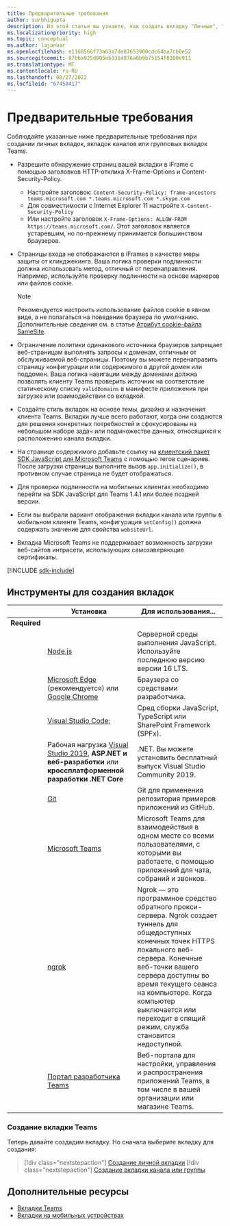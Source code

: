 ```yaml
---
title: Предварительные требования
author: surbhigupta
description: Из этой статьи вы узнаете, как создать вкладку "Личные", "Канал" или "Группа" Microsoft Teams. Сведения о средствах, необходимых для создания вкладки.
ms.localizationpriority: high
ms.topic: conceptual
ms.author: lajanuar
ms.openlocfilehash: e1160566f73a63a7de87653900cdc64ba7cb0e52
ms.sourcegitcommit: 87bba925d005eb331d876a0b9b75154f8100e911
ms.translationtype: MT
ms.contentlocale: ru-RU
ms.lasthandoff: 08/27/2022
ms.locfileid: "67450417"
---
```

# <a name="prerequisites"></a>Предварительные требования

Соблюдайте указанные ниже предварительные требования при создании личных вкладок, вкладок каналов или групповых вкладок Teams.

* Разрешите обнаружение страниц вашей вкладки в iFrame с помощью заголовков HTTP-отклика X-Frame-Options и Content-Security-Policy.
  * Настройте заголовок: `Content-Security-Policy: frame-ancestors teams.microsoft.com *.teams.microsoft.com *.skype.com`
  * Для совместимости с Internet Explorer 11 настройте `X-Content-Security-Policy`
  * Или настройте заголовок `X-Frame-Options: ALLOW-FROM https://teams.microsoft.com/`. Этот заголовок является устаревшим, но по-прежнему принимается большинством браузеров.

* Страницы входа не отображаются в iFrames в качестве меры защиты от кликджекинга. Ваша логика проверки подлинности должна использовать метод, отличный от перенаправления. Например, используйте проверку подлинности на основе маркеров или файлов cookie.

    > [!NOTE]
    > Рекомендуется настроить использование файлов cookie в явном виде, а не полагаться на поведение браузера по умолчанию. Дополнительные сведения см. в статье [Атрибут cookie-файла SameSite](../../resources/samesite-cookie-update.md).

* Ограничение политики одинакового источника браузеров запрещает веб-страницам выполнять запросы к доменам, отличным от обслуживаемой веб-страницы. Поэтому вы можете перенаправить страницу конфигурации или содержимого в другой домен или поддомен. Ваша логика навигации между доменами должна позволять клиенту Teams проверить источник на соответствие статическому списку `validDomains` в манифесте приложения при загрузке или взаимодействии со вкладкой.

* Создайте стиль вкладок на основе темы, дизайна и назначения клиента Teams. Вкладки лучше всего работают, когда они создаются для решения конкретных потребностей и сфокусированы на небольшом наборе задач или подмножестве данных, относящихся к расположению канала вкладки.

* На странице содержимого добавьте ссылку на [клиентский пакет SDK JavaScript для Microsoft Teams](/javascript/api/overview/msteams-client) с помощью тегов сценариев. После загрузки страницы выполните вызов `app.initialize()`, в противном случае страница не будет отображаться.

* Для проверки подлинности на мобильных клиентах необходимо перейти на SDK JavaScript для Teams 1.4.1 или более поздней версии.

* Если вы выбрали вариант отображения вкладки канала или группы в мобильном клиенте Teams, конфигурация `setConfig()` должна содержать значение для свойства `websiteUrl`.

* Вкладка Microsoft Teams не поддерживает возможность загрузки веб-сайтов интрасети, использующих самозаверяющие сертификаты.

[!INCLUDE [sdk-include](~/includes/sdk-include.md)]

## <a name="tools-to-build-tabs"></a>Инструменты для создания вкладок

| &nbsp; | Установка | Для использования... |
| --- | --- | --- |
| **Required** | &nbsp; | &nbsp; |
| &nbsp; | [Node.js](https://nodejs.org/en/download/) | Серверной среды выполнения JavaScript. Используйте последнюю версию версии 16 LTS.|
| &nbsp; | [Microsoft Edge](https://www.microsoft.com/edge) (рекомендуется) или [Google Chrome](https://www.google.com/chrome/) | Браузера со средствами разработчика. |
| &nbsp; | [Visual Studio Code](https://code.visualstudio.com/download); | Сред сборки JavaScript, TypeScript или SharePoint Framework (SPFx). |
| &nbsp; | Рабочая нагрузка [Visual Studio 2019](https://visualstudio.com/download), **ASP.NET и веб-разработки** или **кроссплатформенной разработки .NET Core** | .NET. Вы можете установить бесплатный выпуск Visual Studio Community 2019. |
| &nbsp; | [Git](https://git-scm.com/downloads) | Git для применения репозитория примеров приложений из GitHub. |
| &nbsp; | [Microsoft Teams](https://www.microsoft.com/en-us/microsoft-teams/download-app) | Microsoft Teams для взаимодействия в одном месте со всеми пользователями, с которыми вы работаете, с помощью приложений для чата, собраний и звонков. |
| &nbsp; | [ngrok](https://ngrok.com/download) | Ngrok — это программное средство обратного прокси-сервера. Ngrok создает туннель для общедоступных конечных точек HTTPS локального веб-сервера. Конечные веб-точки вашего сервера доступны во время текущего сеанса на компьютере. Когда компьютер выключается или переходит в спящий режим, служба становится недоступной. |
| &nbsp; | [Портал разработчика Teams](https://dev.teams.microsoft.com/) | Веб-портала для настройки, управления и распространения приложений Teams, в том числе в вашей организации или магазине Teams. |

### <a name="build-your-teams-tab"></a>Создание вкладки Teams

Теперь давайте создадим вкладку. Но сначала выберите вкладку для создания:

> [!div class="nextstepaction"]
> [Создание личной вкладки](~/tabs/how-to/create-personal-tab.md)
> [!div class="nextstepaction"]
> [Создание вкладки канала или группы](~/tabs/how-to/create-channel-group-tab.md)

## <a name="see-also"></a>Дополнительные ресурсы

* [Вкладки Teams](~/tabs/what-are-tabs.md)
* [Вкладки на мобильных устройствах](~/tabs/design/tabs-mobile.md)
